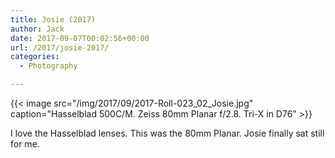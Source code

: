 ```yaml
---
title: Josie (2017)
author: Jack
date: 2017-09-07T00:02:56+00:00
url: /2017/josie-2017/
categories:
  - Photography

---
```

{{< image src="/img/2017/09/2017-Roll-023_02_Josie.jpg" caption="Hasselblad 500C/M. Zeiss 80mm Planar f/2.8. Tri-X in D76" >}}

I love the Hasselblad lenses. This was the 80mm Planar. Josie finally sat still for me.

